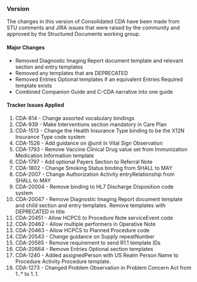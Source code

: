 ### Version 

The changes in this version of Consolidated CDA have been made from STU comments and JIRA issues that were raised by the community and approved by the Structured Documents working group.

#### Major Changes

* Removed Diagnostic Imaging Report document template and relevant section and entry templates
* Removed any templates that are DEPRECATED
* Removed Entries Optional templates if an equivalent Entries Required template exists
* Combined Companion Guide and C-CDA narrative into one guide

#### Tracker Issues Applied

1. CDA-814 - Change assorted vocabulary bindings
2. CDA-939 - Make Interventions section mandatory in Care Plan
3. CDA-1513 - Change the Health Insurance Type binding to be the X12N Insurance Type code system
4. CDA-1526 - Add guidance on @unit in Vital Sign Observation
5. CDA-1793 - Remove Vaccine Clinical Drug value set from Immunization Medication Information template
6. CDA-1797 - Add optional Payers Section to Referral Note
7. CDA-1802 - Change Smoking Status binding from SHALL to MAY
8. CDA-2007 - Change Authorization Activity entryRelationship from SHALL to MAY
9. CDA-20004 - Remove binding to HL7 Discharge Disposition code system
10. CDA-20047 - Remove Diagnostic Imaging Report document template and child section and entry templates.  Remove templates with DEPRECATED in title
11. CDA-20451 - Allow HCPCS to Procedure Note serviceEvent code
12. CDA-20462 - Allow multiple performers in Operative Note
13. CDA-20463 - Allow HCPCS to Planned Procedure code
14. CDA-20543 - Change guidance on Supply repeatNumber
15. CDA-20565 - Remove requirement to send R1.1 template IDs
16. CDA-20664 - Remove Entries Optional section templates
17. CDA-1240 - Added assignedPerson with US Realm Person Name to Procedure Activity Procedure template.
18. CDA-1273 - Changed Problem Observation in Problem Concern Act from 1..* to 1..1.
